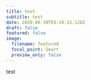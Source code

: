 ```yaml
---
title: test
subtitle: test
date: 2020-06-30T03:19:13.128Z
draft: false
featured: false
image:
  filename: featured
  focal_point: Smart
  preview_only: false
---
```

test